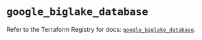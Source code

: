 # `google_biglake_database`

Refer to the Terraform Registry for docs: [`google_biglake_database`](https://registry.terraform.io/providers/hashicorp/google/6.42.0/docs/resources/biglake_database).
